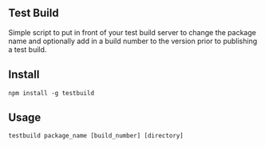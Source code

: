 ## Test Build

Simple script to put in front of your test build server to change the package name and optionally add in a build number to the version prior to publishing a test build.

## Install

`npm install -g testbuild`

## Usage

`testbuild package_name [build_number] [directory]`